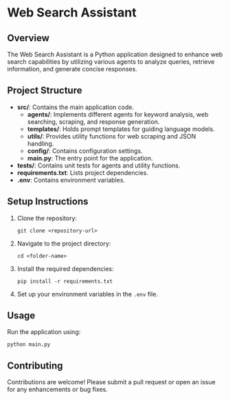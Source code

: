 # Web Search Assistant

## Overview
The Web Search Assistant is a Python application designed to enhance web search capabilities by utilizing various agents to analyze queries, retrieve information, and generate concise responses.

## Project Structure
- **src/**: Contains the main application code.
  - **agents/**: Implements different agents for keyword analysis, web searching, scraping, and response generation.
  - **templates/**: Holds prompt templates for guiding language models.
  - **utils/**: Provides utility functions for web scraping and JSON handling.
  - **config/**: Contains configuration settings.
  - **main.py**: The entry point for the application.
- **tests/**: Contains unit tests for agents and utility functions.
- **requirements.txt**: Lists project dependencies.
- **.env**: Contains environment variables.

## Setup Instructions
1. Clone the repository:
   ```
   git clone <repository-url>
   ```
2. Navigate to the project directory:
   ```
   cd <folder-name>
   ```
3. Install the required dependencies:
   ```
   pip install -r requirements.txt
   ```
4. Set up your environment variables in the `.env` file.

## Usage
Run the application using:
```
python main.py
```

## Contributing
Contributions are welcome! Please submit a pull request or open an issue for any enhancements or bug fixes.